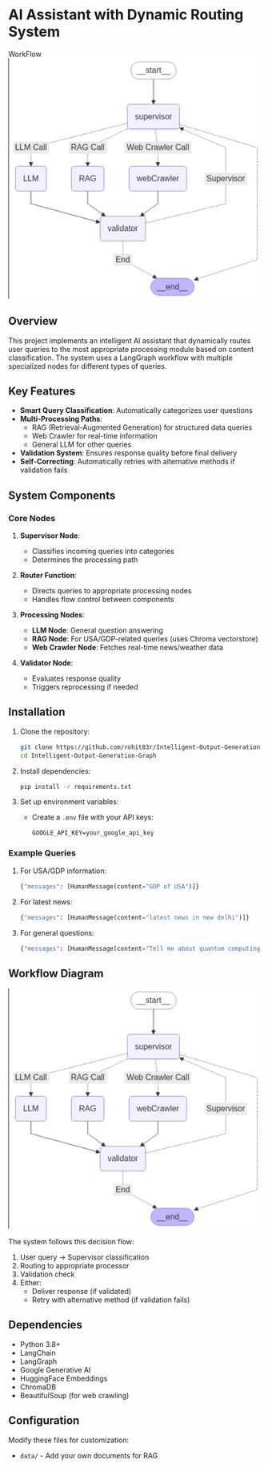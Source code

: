 # AI Assistant with Dynamic Routing System

WorkFlow
![LangGraph Workflow](image.png)

## Overview

This project implements an intelligent AI assistant that dynamically routes user queries to the most appropriate processing module based on content classification. The system uses a LangGraph workflow with multiple specialized nodes for different types of queries.

## Key Features

- **Smart Query Classification**: Automatically categorizes user questions
- **Multi-Processing Paths**:
  - RAG (Retrieval-Augmented Generation) for structured data queries
  - Web Crawler for real-time information
  - General LLM for other queries
- **Validation System**: Ensures response quality before final delivery
- **Self-Correcting**: Automatically retries with alternative methods if validation fails

## System Components

### Core Nodes

1. **Supervisor Node**:
   - Classifies incoming queries into categories
   - Determines the processing path

2. **Router Function**:
   - Directs queries to appropriate processing nodes
   - Handles flow control between components

3. **Processing Nodes**:
   - **LLM Node**: General question answering
   - **RAG Node**: For USA/GDP-related queries (uses Chroma vectorstore)
   - **Web Crawler Node**: Fetches real-time news/weather data

4. **Validator Node**:
   - Evaluates response quality
   - Triggers reprocessing if needed

## Installation

1. Clone the repository:
   ```bash
   git clone https://github.com/rohit83r/Intelligent-Output-Generation-Graph.git
   cd Intelligent-Output-Generation-Graph
   ```

2. Install dependencies:
   ```bash
   pip install -r requirements.txt
   ```

3. Set up environment variables:
   - Create a `.env` file with your API keys:
     ```
     GOOGLE_API_KEY=your_google_api_key
     ```



### Example Queries

1. For USA/GDP information:
   ```python
   {"messages": [HumanMessage(content="GDP of USA")]}
   ```

2. For latest news:
   ```python
   {"messages": [HumanMessage(content="latest news in new delhi")]}
   ```

3. For general questions:
   ```python
   {"messages": [HumanMessage(content="Tell me about quantum computing")]}
   ```

## Workflow Diagram

![LangGraph Workflow](image.png)

The system follows this decision flow:
1. User query → Supervisor classification
2. Routing to appropriate processor
3. Validation check
4. Either:
   - Deliver response (if validated)
   - Retry with alternative method (if validation fails)

## Dependencies

- Python 3.8+
- LangChain
- LangGraph
- Google Generative AI
- HuggingFace Embeddings
- ChromaDB
- BeautifulSoup (for web crawling)

## Configuration

Modify these files for customization:
- `data/` - Add your own documents for RAG


